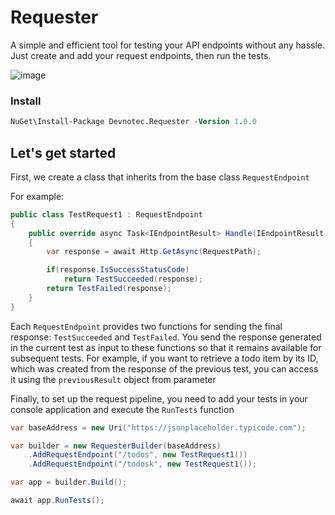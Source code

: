 # Requester

A simple and efficient tool for testing your API endpoints without any hassle. Just create and add your request endpoints, then run the tests.


![image](https://github.com/user-attachments/assets/5787efd3-7be2-47a5-b7a8-3b1fd71e1cae)


### Install
```ps
NuGet\Install-Package Devnotec.Requester -Version 1.0.0
```


## Let's get started
First, we create a class that inherits from the base class `RequestEndpoint` 

For example:

```cs
public class TestRequest1 : RequestEndpoint
{
	public override async Task<IEndpointResult> Handle(IEndpointResult previousResult)
	{
		var response = await Http.GetAsync(RequestPath);

		if(response.IsSuccessStatusCode)
			return TestSucceeded(response);
		return TestFailed(response);
	}
}
```

Each `RequestEndpoint` provides two functions for sending the final response: `TestSucceeded` and `TestFailed`. You send the response generated in the current test as input to these functions so that it remains available for subsequent tests. For example, if you want to retrieve a todo item by its ID, which was created from the response of the previous test, you can access it using the `previousResult` object from parameter


Finally, to set up the request pipeline, you need to add your tests in your console application and execute the `RunTests` function

```cs
var baseAddress = new Uri("https://jsonplaceholder.typicode.com");

var builder = new RequesterBuilder(baseAddress)
	.AddRequestEndpoint("/todos", new TestRequest1())
	.AddRequestEndpoint("/todosk", new TestRequest1());

var app = builder.Build();

await app.RunTests();

```
